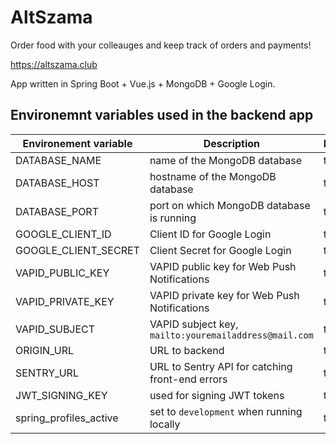 # AltSzama

Order food with your colleauges and keep track of orders and payments!

https://altszama.club

App written in Spring Boot + Vue.js + MongoDB + Google Login.

## Environemnt variables used in the backend app

| Environement variable  | Description                                            | Required |
|------------------------|--------------------------------------------------------|----------|
| DATABASE_NAME          | name of the MongoDB database                           | true     |
| DATABASE_HOST          | hostname of the MongoDB database                       | true     |
| DATABASE_PORT          | port on which MongoDB database is running              | true     |
| GOOGLE_CLIENT_ID       | Client ID for Google Login                             | true     |
| GOOGLE_CLIENT_SECRET   | Client Secret for Google Login                         | true     |
| VAPID_PUBLIC_KEY       | VAPID public key for Web Push Notifications            | true     |
| VAPID_PRIVATE_KEY      | VAPID private key for Web Push Notifications           | true     |
| VAPID_SUBJECT          | VAPID subject key,  `mailto:youremailaddress@mail.com` | true     |
| ORIGIN_URL             | URL to backend                                         | true     |
| SENTRY_URL             | URL to Sentry API for catching front-end errors        | true     |
| JWT_SIGNING_KEY        | used for signing JWT tokens                            | true     |
| spring_profiles_active | set to  `development` when running locally             | true     |
